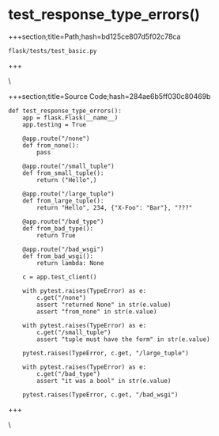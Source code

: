 



# test_response_type_errors()
  
+++section;title=Path;hash=bd125ce807d5f02c78ca

`flask/tests/test_basic.py`
  
+++

\
  
+++section;title=Source Code;hash=284ae6b5ff030c80469b
```
def test_response_type_errors():
    app = flask.Flask(__name__)
    app.testing = True

    @app.route("/none")
    def from_none():
        pass

    @app.route("/small_tuple")
    def from_small_tuple():
        return ("Hello",)

    @app.route("/large_tuple")
    def from_large_tuple():
        return "Hello", 234, {"X-Foo": "Bar"}, "???"

    @app.route("/bad_type")
    def from_bad_type():
        return True

    @app.route("/bad_wsgi")
    def from_bad_wsgi():
        return lambda: None

    c = app.test_client()

    with pytest.raises(TypeError) as e:
        c.get("/none")
        assert "returned None" in str(e.value)
        assert "from_none" in str(e.value)

    with pytest.raises(TypeError) as e:
        c.get("/small_tuple")
        assert "tuple must have the form" in str(e.value)

    pytest.raises(TypeError, c.get, "/large_tuple")

    with pytest.raises(TypeError) as e:
        c.get("/bad_type")
        assert "it was a bool" in str(e.value)

    pytest.raises(TypeError, c.get, "/bad_wsgi")
```  
+++

\
